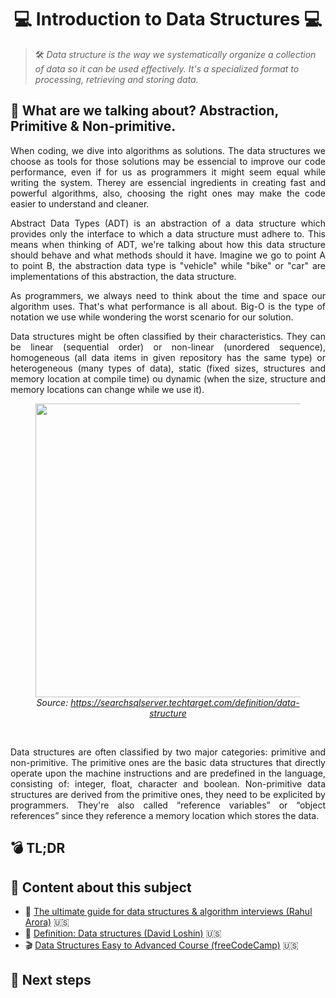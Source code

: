# <h1 align="center"> 💻 Introduction to Data Structures 💻 </h1>

> 🛠️ _Data structure is the way we systematically organize a collection of data so it can be used effectively. It's a specialized format to  processing, retrieving and storing data._

## :pushpin: What are we talking about? Abstraction, Primitive & Non-primitive.

<p align="justify">
When coding, we dive into algorithms as solutions. The data structures we choose as tools for those solutions may be essencial to improve our code performance, even if for us as programmers it might seem equal while writing the system. Therey are essencial ingredients in creating fast and powerful algorithms, also, choosing the right ones may make the code easier to understand and cleaner.
</p>

<p align="justify">
Abstract Data Types (ADT) is an abstraction of a data structure which provides only the interface to which a data structure must adhere to. This means when thinking of ADT, we're talking about how this data structure should behave and what methods should it have. Imagine we go to point A to point B, the abstraction data type is "vehicle" while "bike" or "car" are implementations of this abstraction, the data structure.
</p>

<p align="justify">
As programmers, we always need to think about the time and space our algorithm uses. That's what performance is all about. Big-O is the type of notation we use while wondering the worst scenario for our solution.
</p>

<p align="justify">
Data structures might be often classified by their characteristics. They can be linear (sequential order) or non-linear (unordered sequence), homogeneous (all data items in given repository has the same type) or heterogeneous (many types of data), static (fixed sizes, structures and memory location at compile time) ou dynamic (when the size, structure and memory locations can change while we use it).
</p>

<div align="center">
  <figure>
    <img src="https://user-images.githubusercontent.com/66320795/122687695-17674e80-d1ee-11eb-82ce-a3337a968e70.png" height="470px">
    <br>
    <figcaption>
      <i>
      Source: 
      <a href="https://searchsqlserver.techtarget.com/definition/data-structure">https://searchsqlserver.techtarget.com/definition/data-structure<a>
      </i>
    </figcaption>
  </figure>
</div>
<br>
<p align="justify">
Data structures are often classified by two major categories: primitive and non-primitive. The primitive ones are the basic data structures that directly operate upon the machine instructions and are predefined in the language, consisting of: integer, float, character and boolean. Non-primitive data structures are derived from the primitive ones, they need to be explicited by programmers. They're also called “reference variables” or “object references” since they reference a memory location which stores the data.
</p>

## :bomb: TL;DR

<p align="justify">

</p>

## :paperclip: Content about this subject

- :pencil: [The ultimate guide for data structures & algorithm interviews (Rahul Arora)](https://dev.to/rahhularora/the-ultimate-guide-for-data-structures-algorithm-interviews-npo) 🇺🇸 <br>
- :pencil: [Definition: Data structures (David Loshin)](https://searchsqlserver.techtarget.com/definition/data-structure) 🇺🇸 <br>
- :clapper: [Data Structures Easy to Advanced Course (freeCodeCamp)](https://www.youtube.com/watch?v=RBSGKlAvoiM) 🇺🇸 <br>

## :checkered_flag: Next steps

